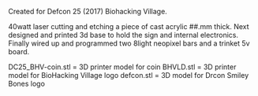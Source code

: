 Created for Defcon 25 (2017) Biohacking Village.

40watt laser cutting and etching a piece of cast acrylic ##.mm thick. Next designed and printed 3d base to hold the sign and internal electronics. Finally wired up and programmed two 8light neopixel bars and a trinket 5v board.

DC25_BHV-coin.stl = 3D printer model for coin
BHVLD.stl = 3D printer model for BioHacking Village logo
defcon.stl = 3D model for Drcon Smiley Bones logo
